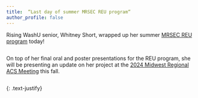 ```yaml
---
title:  “Last day of summer MRSEC REU program“
author_profile: false
---
```


Rising WashU senior, Whitney Short, wrapped up her summer <a href="https://mrsec.umn.edu/ehr/REU/">MRSEC REU program</a> today! 

 <img src="/assets/images/WJS-poster-2024.png" alt="">  

On top of her final oral and poster presentations for the REU program, she will be presenting an update on her project at the <a href="https://www.mwrm2024.org/"> 2024 Midwest Regional ACS Meeting</a>  this fall. 

 <img src="/assets/images/WJS-last-day-2024.png" alt=""> 

{: .text-justify}
